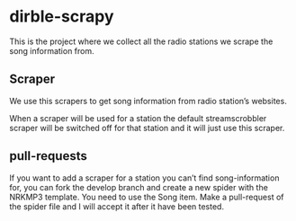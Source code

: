 dirble-scrapy
=============

This is the project where we collect all the radio stations we scrape the song information from.

Scraper
-------
We use this scrapers to get song information from radio station’s websites.

When a scraper will be used for a station the default streamscrobbler scraper will be switched off for that station and it will just use this scraper.



pull-requests
-------------
If you want to add a scraper for a station you can’t find song-information for, you can fork the develop branch and create a new spider with the NRKMP3 template. You need to use the Song item. Make a pull-request of the spider file and I will accept it after it have been tested.